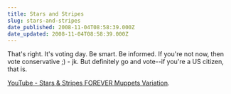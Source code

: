 ```yaml
---
title: Stars and Stripes
slug: stars-and-stripes
date_published: 2008-11-04T08:58:39.000Z
date_updated: 2008-11-04T08:58:39.000Z
---
```


That's right. It's voting day. Be smart. Be informed. If you're not now, then vote conservative ;) - jk. But definitely go and vote--if you're a US citizen, that is.

[YouTube - Stars & Stripes FOREVER Muppets Variation](http://www.youtube.com/watch?v=kDA9NbPAK8o&amp;eurl=http://jasonrasmussen.blogspot.com/2008/11/keep-world-safe-from-weirdos.html).

